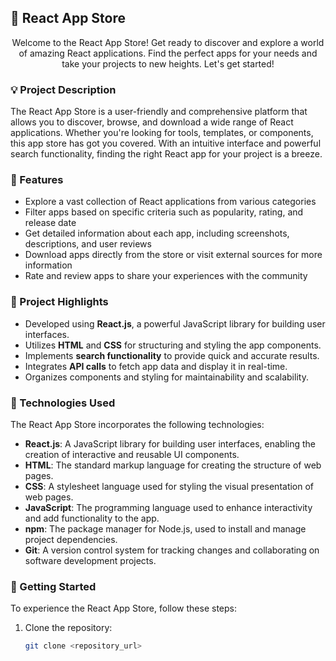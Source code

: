 ## 🌟 React App Store

<p align="center">Welcome to the React App Store! Get ready to discover and explore a world of amazing React applications. Find the perfect apps for your needs and take your projects to new heights. Let's get started!</p>

### 💡 Project Description

The React App Store is a user-friendly and comprehensive platform that allows you to discover, browse, and download a wide range of React applications. Whether you're looking for tools, templates, or components, this app store has got you covered. With an intuitive interface and powerful search functionality, finding the right React app for your project is a breeze.

### 🚀 Features

- Explore a vast collection of React applications from various categories
- Filter apps based on specific criteria such as popularity, rating, and release date
- Get detailed information about each app, including screenshots, descriptions, and user reviews
- Download apps directly from the store or visit external sources for more information
- Rate and review apps to share your experiences with the community

### 🎯 Project Highlights

- Developed using **React.js**, a powerful JavaScript library for building user interfaces.
- Utilizes **HTML** and **CSS** for structuring and styling the app components.
- Implements **search functionality** to provide quick and accurate results.
- Integrates **API calls** to fetch app data and display it in real-time.
- Organizes components and styling for maintainability and scalability.

### 🚀 Technologies Used

The React App Store incorporates the following technologies:

- **React.js**: A JavaScript library for building user interfaces, enabling the creation of interactive and reusable UI components.
- **HTML**: The standard markup language for creating the structure of web pages.
- **CSS**: A stylesheet language used for styling the visual presentation of web pages.
- **JavaScript**: The programming language used to enhance interactivity and add functionality to the app.
- **npm**: The package manager for Node.js, used to install and manage project dependencies.
- **Git**: A version control system for tracking changes and collaborating on software development projects.

### 🚀 Getting Started

To experience the React App Store, follow these steps:

1. Clone the repository:

   ```bash
   git clone <repository_url>
